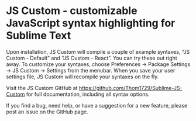 JS Custom - customizable JavaScript syntax highlighting for Sublime Text
========================================================================

Upon installation, JS Custom will compile a couple of example syntaxes, “JS Custom - Default” and “JS Custom - React”. You can try these out right away. To customize your syntaxes, choose Preferences → Package Settings → JS Custom → Settings from the menubar. When you save your user settings file, JS Custom will recompile your syntaxes on the fly.

Visit the JS Custom GitHub at https://github.com/Thom1729/Sublime-JS-Custom for full documentation, including all syntax options.

If you find a bug, need help, or have a suggestion for a new feature, please post an issue on the GitHub page.
